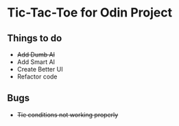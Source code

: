 # Tic-Tac-Toe for Odin Project

## Things to do

- ~~Add Dumb AI~~
- Add Smart AI
- Create Better UI
- Refactor code

## Bugs

- ~~Tie conditions not working properly~~
